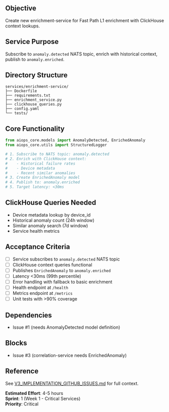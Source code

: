 ## Objective
Create new enrichment-service for Fast Path L1 enrichment with ClickHouse context lookups.

## Service Purpose
Subscribe to `anomaly.detected` NATS topic, enrich with historical context, publish to `anomaly.enriched`.

## Directory Structure
```
services/enrichment-service/
├── Dockerfile
├── requirements.txt
├── enrichment_service.py
├── clickhouse_queries.py
├── config.yaml
└── tests/
```

## Core Functionality
```python
from aiops_core.models import AnomalyDetected, EnrichedAnomaly
from aiops_core.utils import StructuredLogger

# 1. Subscribe to NATS topic: anomaly.detected
# 2. Enrich with ClickHouse context:
#    - Historical failure rates
#    - Device metadata
#    - Recent similar anomalies
# 3. Create EnrichedAnomaly model
# 4. Publish to: anomaly.enriched
# 5. Target latency: <30ms
```

## ClickHouse Queries Needed
- Device metadata lookup by device_id
- Historical anomaly count (24h window)
- Similar anomaly search (7d window)
- Service health metrics

## Acceptance Criteria
- [ ] Service subscribes to `anomaly.detected` NATS topic
- [ ] ClickHouse context queries functional
- [ ] Publishes `EnrichedAnomaly` to `anomaly.enriched`
- [ ] Latency <30ms (99th percentile)
- [ ] Error handling with fallback to basic enrichment
- [ ] Health endpoint at `/health`
- [ ] Metrics endpoint at `/metrics`
- [ ] Unit tests with >90% coverage

## Dependencies
- Issue #1 (needs AnomalyDetected model definition)

## Blocks
- Issue #3 (correlation-service needs EnrichedAnomaly)

## Reference
See [V3_IMPLEMENTATION_GITHUB_ISSUES.md](../../V3_IMPLEMENTATION_GITHUB_ISSUES.md) for full context.

**Estimated Effort**: 4-5 hours  
**Sprint**: 1 (Week 1 - Critical Services)  
**Priority**: Critical
